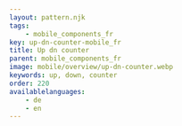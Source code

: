```yaml
---
layout: pattern.njk
tags: 
    - mobile_components_fr
key: up-dn-counter-mobile_fr
title: Up dn counter
parent: mobile_components_fr
image: mobile/overview/up-dn-counter.webp
keywords: up, down, counter
order: 220
availablelanguages: 
    - de
    - en
---
```

